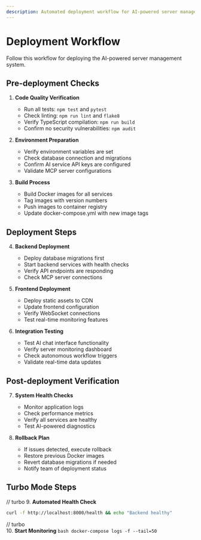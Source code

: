 ```yaml
---
description: Automated deployment workflow for AI-powered server management system
---
```


# Deployment Workflow

Follow this workflow for deploying the AI-powered server management system.

## Pre-deployment Checks

1. **Code Quality Verification**
   - Run all tests: `npm test` and `pytest`
   - Check linting: `npm run lint` and `flake8`
   - Verify TypeScript compilation: `npm run build`
   - Confirm no security vulnerabilities: `npm audit`

2. **Environment Preparation**
   - Verify environment variables are set
   - Check database connection and migrations
   - Confirm AI service API keys are configured
   - Validate MCP server configurations

3. **Build Process**
   - Build Docker images for all services
   - Tag images with version numbers
   - Push images to container registry
   - Update docker-compose.yml with new image tags

## Deployment Steps

4. **Backend Deployment**
   - Deploy database migrations first
   - Start backend services with health checks
   - Verify API endpoints are responding
   - Check MCP server connections

5. **Frontend Deployment**
   - Deploy static assets to CDN
   - Update frontend configuration
   - Verify WebSocket connections
   - Test real-time monitoring features

6. **Integration Testing**
   - Test AI chat interface functionality
   - Verify server monitoring dashboard
   - Check autonomous workflow triggers
   - Validate real-time data updates

## Post-deployment Verification

7. **System Health Checks**
   - Monitor application logs
   - Check performance metrics
   - Verify all services are healthy
   - Test AI-powered diagnostics

8. **Rollback Plan**
   - If issues detected, execute rollback
   - Restore previous Docker images
   - Revert database migrations if needed
   - Notify team of deployment status

## Turbo Mode Steps

// turbo
9. **Automated Health Check**
   ```bash
   curl -f http://localhost:8000/health && echo "Backend healthy"
   ```

// turbo  
10. **Start Monitoring**
    ```bash
    docker-compose logs -f --tail=50
    ```
